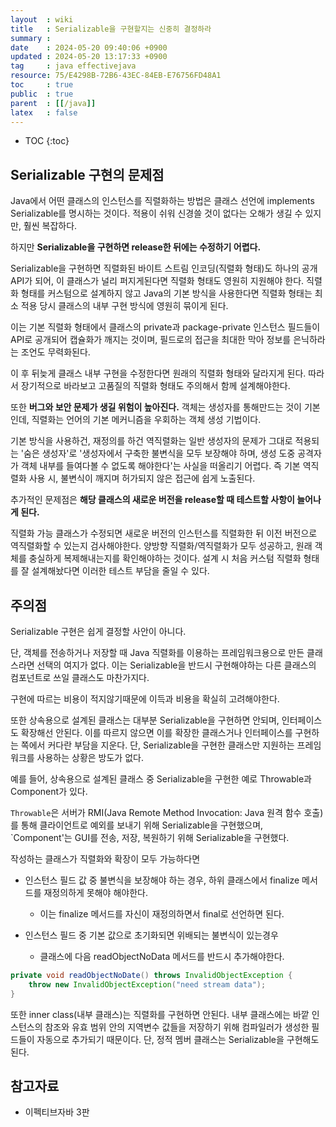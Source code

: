 ```yaml
---
layout  : wiki
title   : Serializable을 구현할지는 신중히 결정하라 
summary : 
date    : 2024-05-20 09:40:06 +0900
updated : 2024-05-20 13:17:33 +0900
tag     : java effectivejava
resource: 75/E4298B-72B6-43EC-84EB-E76756FD48A1
toc     : true
public  : true
parent  : [[/java]]
latex   : false
---
```

* TOC
{:toc}

## Serializable 구현의 문제점

Java에서 어떤 클래스의 인스턴스를 직렬화하는 방법은 클래스 선언에 implements Serializable를 명시하는 것이다. 적용이 쉬워 신경쓸 것이 없다는 오해가 생길 수 있지만, 훨씬 복잡하다.

하지만 **Serializable을 구현하면 release한 뒤에는 수정하기 어렵다.** 

Serializable을 구현하면 직렬화된 바이트 스트림 인코딩(직렬화 형태)도 하나의 공개 API가 되어, 이 클래스가 널리 퍼지게된다면 직렬화 형태도 영원히 지원해야 한다. 직렬화 형태를 커스텀으로 설계하지 않고 Java의 기본 방식을 사용한다면 직렬화 형태는 최소 적용 당시 클래스의 내부 구현 방식에 영원히 묶이게 된다. 

이는 기본 직렬화 형태에서 클래스의 private과 package-private 인스턴스 필드들이 API로 공개되어 캡슐화가 깨지는 것이며, 필드로의 접근을 최대한 막아 정보를 은닉하라는 조언도 무력화된다.

이 후 뒤늦게 클래스 내부 구현을 수정한다면 원래의 직렬화 형태와 달라지게 된다. 따라서 장기적으로 바라보고 고품질의 직렬화 형태도 주의해서 함께 설계해야한다.

또한 **버그와 보안 문제가 생길 위험이 높아진다.** 객체는 생성자를 통해만드는 것이 기본인데, 직렬화는 언어의 기본 메커니즘을 우회하는 객체 생성 기법이다. 

기본 방식을 사용하건, 재정의를 하건 역직렬화는 일반 생성자의 문제가 그대로 적용되는 '숨은 생성자'로 '생성자에서 구축한 불변식을 모두 보장해야 하며, 생성 도중 공격자가 객체 내부를 들여다볼 수 없도록 해야한다'는 사실을 떠올리기 어렵다. 즉 기본 역직렬화 사용 시, 불변식이 깨지며 허가되지 않은 접근에 쉽게 노출된다.

추가적인 문제점은 **해당 클래스의 새로운 버전을 release할 때 테스트할 사항이 늘어나게 된다.** 

직렬화 가능 클래스가 수정되면 새로운 버전의 인스턴스를 직렬화한 뒤 이전 버전으로 역직렬화할 수 있는지 검사해야한다. 양방향 직렬화/역직렬화가 모두 성공하고, 원래 객체를 충실하게 복제해내는지를 확인해야하는 것이다. 설계 시 처음 커스텀 직렬화 형태를 잘 설계해놨다면 이러한 테스트 부담을 줄일 수 있다.

## 주의점

Serializable 구현은 쉽게 결정할 사안이 아니다.

단, 객체를 전송하거나 저장할 때 Java 직렬화를 이용하는 프레임워크용으로 만든 클래스라면 선택의 여지가 없다. 이는 Serializable을 반드시 구현해야하는 다른 클래스의 컴포넌트로 쓰일 클래스도 마찬가지다. 

구현에 따르는 비용이 적지않기때문에 이득과 비용을 확실히 고려해야한다.

또한 상속용으로 설계된 클래스는 대부분 Serializable을 구현하면 안되며, 인터페이스도 확장해선 안된다. 이를 따르지 않으면 이를 확장한 클래스거나 인터페이스를 구현하는 쪽에서 커다란 부담을 지운다. 단, Serializable을 구현한 클래스만 지원하는 프레임워크를 사용하는 상황은 방도가 없다.

예를 들어, 상속용으로 설계된 클래스 중 Serializable을 구현한 예로 Throwable과 Component가 있다.

`Throwable`은 서버가 RMI(Java Remote Method Invocation: Java 원격 함수 호출)를 통해 클라이언트로 예외를 보내기 위해 Serializable을 구현했으며, `Component'는 GUI를 전송, 저장, 복원하기 위해 Serializable을 구현했다. 

작성하는 클래스가 직렬화와 확장이 모두 가능하다면

- 인스턴스 필드 값 중 불변식을 보장해야 하는 경우, 하위 클래스에서 finalize 메서드를 재정의하게 못해야 해야한다.
    - 이는 finalize 메서드를 자신이 재정의하면서 final로 선언하면 된다.

- 인스턴스 필드 중 기본 값으로 초기화되면 위배되는 불변식이 있는경우
    - 클래스에 다음 readObjectNoData 메서드를 반드시 추가해야한다.

```java
private void readObjectNoDate() throws InvalidObjectException {
    throw new InvalidObjectException("need stream data");
}
```

또한 inner class(내부 클래스)는 직렬화를 구현하면 안된다. 내부 클래스에는 바깥 인스턴스의 참조와 유효 범위 안의 지역변수 값들을 저장하기 위해 컴파일러가 생성한 필드들이 자동으로 추가되기 때문이다. 단, 정적 멤버 클래스는 Serializable을 구현해도 된다. 

## 참고자료

- 이펙티브자바 3판

